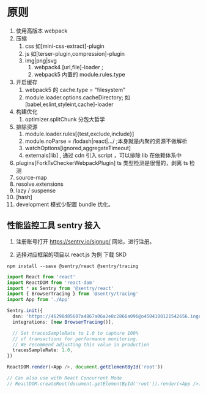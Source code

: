 # 原则

1. 使用高版本 webpack
2. 压缩
   1. css 如[mini-css-extract]-plugin
   2. js 如[terser-plugin,compression]-plugin
   3. img|png|svg
      1. webpack4 [url,file]-loader ;
      2. webpack5 内置的 module.rules.type
3. 开启缓存
   1. webpack5 的 cache.type = "filesystem"
   2. module.loader.options.cacheDirectory; 如[babel,eslint,styleint,cache]-loader
4. 构建优化
   1. optimizer.splitChunk 分包大哲学
5. 排除资源
   1. module.loader.rules[{test,exclude,include}]
   2. module.noParse = /lodash|react|.../ ;本身就是内聚的资源不做解析
   3. watchOptions[ignored,aggregateTimeout]
   4. externals[lib] , 通过 cdn 引入 script ，可以排除 lib 在依赖体系中
6. plugins[ForkTsCheckerWebpackPlugin] ts 类型检测是很慢的，剥离 ts 检测
7. source-map
8. resolve.extensions
9. lazy / suspense
10. [hash]
11. development 模式少配置 bundle 优化。

## 性能监控工具 sentry 接入

1. 注册账号打开 https://sentry.io/signup/ 网站，进行注册。

2. 选择对应框架的项目以 react.js 为例 下载 SKD

```shell
npm install --save @sentry/react @sentry/tracing

```

```ts
import React from 'react'
import ReactDOM from 'react-dom'
import * as Sentry from '@sentry/react'
import { BrowserTracing } from '@sentry/tracing'
import App from './App'

Sentry.init({
  dsn: 'https://46298d85607a4867a06a2e8c2866a096@o4504100121542656.ingest.sentry.io/4504100125474816',
  integrations: [new BrowserTracing()],

  // Set tracesSampleRate to 1.0 to capture 100%
  // of transactions for performance monitoring.
  // We recommend adjusting this value in production
  tracesSampleRate: 1.0,
})

ReactDOM.render(<App />, document.getElementById('root'))

// Can also use with React Concurrent Mode
// ReactDOM.createRoot(document.getElementById('root')).render(<App />);
```
